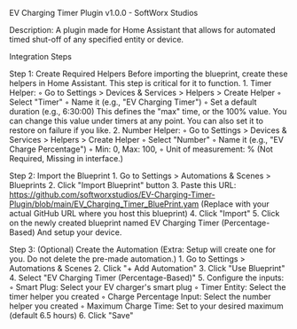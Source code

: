 EV Charging Timer Plugin v1.0.0 - SoftWorx Studios

Description: A plugin made for Home Assistant that allows for automated timed shut-off of any specified entity or device.

Integration Steps


Step 1: Create Required Helpers
Before importing the blueprint, create these helpers in Home Assistant. This step is critical for it to function. 
    1. Timer Helper: 
        ◦ Go to Settings > Devices & Services > Helpers > Create Helper 
        ◦ Select "Timer" 
        ◦ Name it (e.g., "EV Charging Timer") 
        ◦ Set a default duration (e.g., 6:30:00) This defines the "max" time, or the 100% value. You can change this value under timers at any point. You can also set it to restore on failure if you like.
    2. Number Helper: 
        ◦ Go to Settings > Devices & Services > Helpers > Create Helper 
        ◦ Select "Number" 
        ◦ Name it (e.g., "EV Charge Percentage") 
        ◦ Min: 0, Max: 100,
        ◦ Unit of measurement: % (Not Required, Missing in interface.)


Step 2: Import the Blueprint
    1. Go to Settings > Automations & Scenes > Blueprints 
    2. Click "Import Blueprint" button 
    3. Paste this URL: https://github.com/softworxstudios/EV-Charging-Timer-Plugin/blob/main/EV_Charging_Timer_BluePrint.yam
(Replace with your actual GitHub URL where you host this blueprint) 
    4. Click "Import" 
    5. Click on the newly created blueprint named EV Charging Timer (Percentage-Based) And setup your device.


Step 3: (Optional) Create the Automation (Extra: Setup will create one for you. Do not delete the pre-made automation.)
    1. Go to Settings > Automations & Scenes 
    2. Click "+ Add Automation" 
    3. Click "Use Blueprint" 
    4. Select "EV Charging Timer (Percentage-Based)" 
    5. Configure the inputs: 
        ◦ Smart Plug: Select your EV charger's smart plug 
        ◦ Timer Entity: Select the timer helper you created 
        ◦ Charge Percentage Input: Select the number helper you created 
        ◦ Maximum Charge Time: Set to your desired maximum (default 6.5 hours) 
    6. Click "Save"
